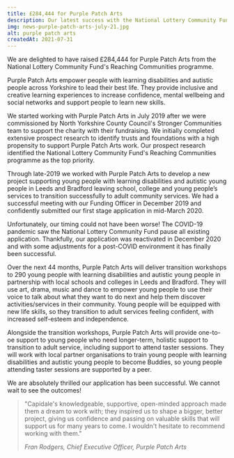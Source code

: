 ```yaml
---
title: £284,444 for Purple Patch Arts
description: Our latest success with the National Lottery Community Fund's Reaching Communities programme will support 290 young people with learning disabilities and autistic peope in Leeds and Bradford.
img: news-purple-patch-arts-july-21.jpg
alt: purple patch arts
createdAt: 2021-07-31
---
```


We are delighted to have raised £284,444 for Purple Patch Arts from the National Lottery Community Fund's Reaching Communities programme.

Purple Patch Arts empower people with learning disabilities and autistic people across Yorkshire to lead their best life. They provide inclusive and creative learning experiences to increase confidence, mental wellbeing and social networks and support people to learn new skills.

We started working with Purple Patch Arts in July 2019 after we were commissioned by North Yorkshire County Council's Stronger Communities team to support the charity with their fundraising. We initially completed extensive prospect research to identify trusts and foundations with a high propensity to support Purple Patch Arts work. Our prospect research identified the National Lottery Community Fund's Reaching Communities programme as the top priority.

Through late-2019 we worked with Purple Patch Arts to develop a new project supporting young people with learning disabilities and autistic young people in Leeds and Bradford leaving school, college and young people’s services to transition successfully to adult community services. We had a successful meeting with our Funding Officer in December 2019 and confidently submitted our first stage application in mid-March 2020.

Unfortunately, our timing could not have been worse! The COVID-19 pandemic saw the National Lottery Community Fund pause all existing application. Thankfully, our application was reactivated in December 2020 and with some adjustments for a post-COVID environment it has finally been successful.

Over the next 44 months, Purple Patch Arts will deliver transition workshops to 290 young people with learning disabilities and autistic young people in partnership with local schools and colleges in Leeds and Bradford. They will use art, drama, music and dance to empower young people to use their voice to talk about what they want to do next and help them discover activities/services in their community. Young people will be equipped with new life skills, so they transition to adult services feeling confident, with increased self-esteem and independence.

Alongside the transition workshops, Purple Patch Arts will provide one-to-oe support to young people who need longer-term, holistic support to transition to adult service, including support to attend taster sessions. They will work with local partner organisations to train young people with learning disabilities and autistic young people to become Buddies, so young people attending taster sessions are supported by a peer.

We are absolutely thrilled our application has been successful. We cannot wait to see the outcomes!

> "Capidale's knowledgeable, supportive, open-minded approach made them a dream to work with; they inspired us to shape a bigger, better project, giving us confidence and passing on valuable skills that will support us for many years to come. I wouldn't hesitate to recommend working with them."
>
> <cite>Fran Rodgers, Chief Executive Officer, Purple Patch Arts</cite>
